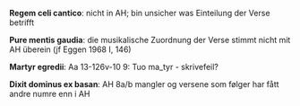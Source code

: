 <b>Regem celi cantico</b>: nicht in AH; bin unsicher was Einteilung der Verse betrifft

<b>Pure mentis gaudia</b>: die musikalische Zuordnung der Verse stimmt nicht mit AH überein (jf Eggen 1968 I, 146)


<b>Martyr egredii</b>: Aa 13-126v-10 9: Tuo ma_tyr - skrivefeil?

<b>Dixit dominus ex basan</b>: AH 8a/b mangler og versene som følger har fått andre numre enn i AH
